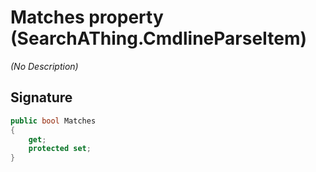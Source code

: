 # Matches property (SearchAThing.CmdlineParseItem)
_(No Description)_

## Signature
```csharp
public bool Matches
{
    get;
    protected set;
}
```
